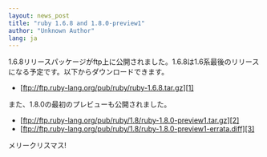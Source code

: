 ```yaml
---
layout: news_post
title: "ruby 1.6.8 and 1.8.0-preview1"
author: "Unknown Author"
lang: ja
---
```


1\.6.8リリースパッケージがftp上に公開されました。1.6.8は1.6系最後のリリースになる予定です。以下からダウンロードできます。

* [ftp://ftp.ruby-lang.org/pub/ruby/ruby-1.6.8.tar.gz][1]

また、1.8.0の最初のプレビューも公開されました。

* [ftp://ftp.ruby-lang.org/pub/ruby/1.8/ruby-1.8.0-preview1.tar.gz][2]
* [ftp://ftp.ruby-lang.org/pub/ruby/1.8/ruby-1.8.0-preview1-errata.diff][3]

メリークリスマス!



[1]: ftp://ftp.ruby-lang.org/pub/ruby/ruby-1.6.8.tar.gz
[2]: ftp://ftp.ruby-lang.org/pub/ruby/1.8/ruby-1.8.0-preview1.tar.gz
[3]: ftp://ftp.ruby-lang.org/pub/ruby/1.8/ruby-1.8.0-preview1-errata.diff
